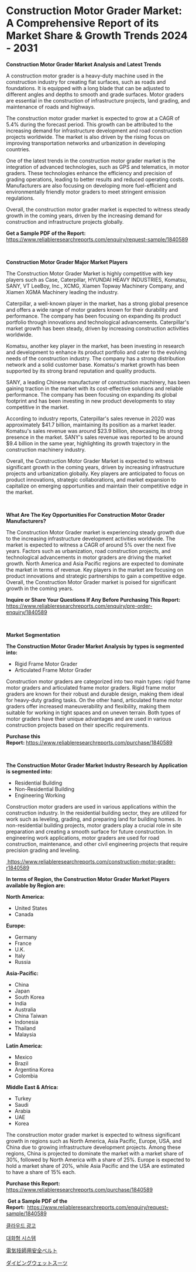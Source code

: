 <p><h1>Construction Motor Grader Market: A Comprehensive Report of its Market Share & Growth Trends 2024 - 2031</h1></p><p><strong>Construction Motor Grader Market Analysis and Latest Trends</strong></p>
<p><p>A construction motor grader is a heavy-duty machine used in the construction industry for creating flat surfaces, such as roads and foundations. It is equipped with a long blade that can be adjusted to different angles and depths to smooth and grade surfaces. Motor graders are essential in the construction of infrastructure projects, land grading, and maintenance of roads and highways.</p><p>The construction motor grader market is expected to grow at a CAGR of 5.4% during the forecast period. This growth can be attributed to the increasing demand for infrastructure development and road construction projects worldwide. The market is also driven by the rising focus on improving transportation networks and urbanization in developing countries.</p><p>One of the latest trends in the construction motor grader market is the integration of advanced technologies, such as GPS and telematics, in motor graders. These technologies enhance the efficiency and precision of grading operations, leading to better results and reduced operating costs. Manufacturers are also focusing on developing more fuel-efficient and environmentally friendly motor graders to meet stringent emission regulations.</p><p>Overall, the construction motor grader market is expected to witness steady growth in the coming years, driven by the increasing demand for construction and infrastructure projects globally.</p></p>
<p><strong>Get a Sample PDF of the Report:&nbsp;</strong> <a href="https://www.reliableresearchreports.com/enquiry/request-sample/1840589">https://www.reliableresearchreports.com/enquiry/request-sample/1840589</a></p>
<p>&nbsp;</p>
<p><strong>Construction Motor Grader Major Market Players</strong></p>
<p><p>The Construction Motor Grader Market is highly competitive with key players such as Case, Caterpillar, HYUNDAI HEAVY INDUSTRIES, Komatsu, SANY, VT LeeBoy, Inc., XCMG, Xiamen Topway Machinery Company, and Xiamen XGMA Machinery leading the industry.</p><p>Caterpillar, a well-known player in the market, has a strong global presence and offers a wide range of motor graders known for their durability and performance. The company has been focusing on expanding its product portfolio through innovations and technological advancements. Caterpillar's market growth has been steady, driven by increasing construction activities worldwide.</p><p>Komatsu, another key player in the market, has been investing in research and development to enhance its product portfolio and cater to the evolving needs of the construction industry. The company has a strong distribution network and a solid customer base. Komatsu's market growth has been supported by its strong brand reputation and quality products.</p><p>SANY, a leading Chinese manufacturer of construction machinery, has been gaining traction in the market with its cost-effective solutions and reliable performance. The company has been focusing on expanding its global footprint and has been investing in new product developments to stay competitive in the market.</p><p>According to industry reports, Caterpillar's sales revenue in 2020 was approximately $41.7 billion, maintaining its position as a market leader. Komatsu's sales revenue was around $23.9 billion, showcasing its strong presence in the market. SANY's sales revenue was reported to be around $9.4 billion in the same year, highlighting its growth trajectory in the construction machinery industry.</p><p>Overall, the Construction Motor Grader Market is expected to witness significant growth in the coming years, driven by increasing infrastructure projects and urbanization globally. Key players are anticipated to focus on product innovations, strategic collaborations, and market expansion to capitalize on emerging opportunities and maintain their competitive edge in the market.</p></p>
<p>&nbsp;</p>
<p><strong>What Are The Key Opportunities For Construction Motor Grader Manufacturers?</strong></p>
<p><p>The Construction Motor Grader market is experiencing steady growth due to the increasing infrastructure development activities worldwide. The market is expected to witness a CAGR of around 5% over the next five years. Factors such as urbanization, road construction projects, and technological advancements in motor graders are driving the market growth. North America and Asia Pacific regions are expected to dominate the market in terms of revenue. Key players in the market are focusing on product innovations and strategic partnerships to gain a competitive edge. Overall, the Construction Motor Grader market is poised for significant growth in the coming years.</p></p>
<p><strong>Inquire or Share Your Questions If Any Before Purchasing This Report:</strong> <a href="https://www.reliableresearchreports.com/enquiry/pre-order-enquiry/1840589">https://www.reliableresearchreports.com/enquiry/pre-order-enquiry/1840589</a></p>
<p>&nbsp;</p>
<p><strong>Market Segmentation</strong></p>
<p><strong>The Construction Motor Grader Market Analysis by types is segmented into:</strong></p>
<p><ul><li>Rigid Frame Motor Grader</li><li>Articulated Frame Motor Grader</li></ul></p>
<p><p>Construction motor graders are categorized into two main types: rigid frame motor graders and articulated frame motor graders. Rigid frame motor graders are known for their robust and durable design, making them ideal for heavy-duty grading tasks. On the other hand, articulated frame motor graders offer increased maneuverability and flexibility, making them suitable for working in tight spaces and on uneven terrain. Both types of motor graders have their unique advantages and are used in various construction projects based on their specific requirements.</p></p>
<p><strong>Purchase this Report:&nbsp;</strong><a href="https://www.reliableresearchreports.com/purchase/1840589">https://www.reliableresearchreports.com/purchase/1840589</a></p>
<p>&nbsp;</p>
<p><strong>The Construction Motor Grader Market Industry Research by Application is segmented into:</strong></p>
<p><ul><li>Residential Building</li><li>Non-Residential Building</li><li>Engineering Working</li></ul></p>
<p><p>Construction motor graders are used in various applications within the construction industry. In the residential building sector, they are utilized for work such as leveling, grading, and preparing land for building homes. In non-residential building projects, motor graders play a crucial role in site preparation and creating a smooth surface for future construction. In engineering work applications, motor graders are used for road construction, maintenance, and other civil engineering projects that require precision grading and leveling.</p></p>
<p><a href="https://www.reliableresearchreports.com/construction-motor-grader-r1840589">&nbsp;https://www.reliableresearchreports.com/construction-motor-grader-r1840589</a></p>
<p><strong>In terms of Region, the Construction Motor Grader Market Players available by Region are:</strong></p>
<p>
    <p> <strong> North America: </strong>
        <ul>
            <li>United States</li>
            <li>Canada</li>
        </ul>
        </p> 
    <p> <strong> Europe: </strong>
        <ul>
            <li>Germany</li>
            <li>France</li>
            <li>U.K.</li>
            <li>Italy</li>
            <li>Russia</li>
        </ul>
        </p> 
    <p> <strong> Asia-Pacific: </strong>
        <ul>
            <li>China</li>
            <li>Japan</li>
            <li>South Korea</li>
            <li>India</li>
            <li>Australia</li>
            <li>China Taiwan</li>
            <li>Indonesia</li>
            <li>Thailand</li>
            <li>Malaysia</li>
        </ul>
        </p> 
    <p> <strong> Latin America: </strong>
        <ul>
            <li>Mexico</li>
            <li>Brazil</li>
            <li>Argentina Korea</li>
            <li>Colombia</li>
        </ul>
        </p> 
    <p> <strong> Middle East & Africa: </strong>
        <ul>
            <li>Turkey</li>
            <li>Saudi</li>
            <li>Arabia</li>
            <li>UAE</li>
            <li>Korea</li>
        </ul>
    </p>
    </p>
<p><p>The construction motor grader market is expected to witness significant growth in regions such as North America, Asia Pacific, Europe, USA, and China due to growing infrastructure development projects. Among these regions, China is projected to dominate the market with a market share of 30%, followed by North America with a share of 25%. Europe is expected to hold a market share of 20%, while Asia Pacific and the USA are estimated to have a share of 15% each.</p></p>
<p><strong>Purchase this Report: </strong><a href="https://www.reliableresearchreports.com/purchase/1840589">https://www.reliableresearchreports.com/purchase/1840589</a></p>
<p>&nbsp;<strong>Get a Sample PDF of the Report:&nbsp;&nbsp;</strong><a href="https://www.reliableresearchreports.com/enquiry/request-sample/1840589">https://www.reliableresearchreports.com/enquiry/request-sample/1840589</a></p>
<p><strong></strong></p>
<p><p><a href="https://medium.com/@rogerking2023/%ED%81%B4%EB%9D%BC%EC%9A%B0%EB%93%9C-%EA%B4%91%EA%B3%A0-%EC%8B%9C%EC%9E%A5%EC%9D%80-%EC%8B%9C%EC%9E%A5-%EC%A0%90%EC%9C%A0%EC%9C%A8-%EC%8B%9C%EC%9E%A5-%ED%8A%B8%EB%A0%8C%EB%93%9C-%EB%B0%8F-%EC%8B%9C%EC%9E%A5-%EC%84%B1%EC%9E%A5%EC%97%90-%EB%8C%80%ED%95%9C-%EC%A0%95%EB%B3%B4%EB%A5%BC-%EC%A0%9C%EA%B3%B5%ED%95%A9%EB%8B%88%EB%8B%A4-0fb3865dfaf1">클라우드 광고</a></p><p><a href="https://medium.com/@johnjames655/%EB%8C%80%ED%99%94-%EC%8B%9C%EC%8A%A4%ED%85%9C-%EC%8B%9C%EC%9E%A5-%EC%9C%A0%ED%98%95-%EC%9D%91%EC%9A%A9-%EB%B0%8F-%EC%A7%80%EB%A6%AC%EC%97%90-%EB%8C%80%ED%95%9C-%ED%8F%AC%EA%B4%84%EC%A0%81-%ED%8F%89%EA%B0%80-249b1b951d7c">대화형 시스템</a></p><p><a href="https://medium.com/@lonnierami89675202/%E9%9B%BB%E6%B0%97%E6%8A%80%E5%B8%AB%E3%81%AE%E5%AE%89%E5%85%A8%E3%83%99%E3%83%AB%E3%83%88%E5%B8%82%E5%A0%B4-%E7%A8%AE%E9%A1%9E-%E7%94%A8%E9%80%94-%E5%9C%B0%E7%90%86%E3%81%AB%E3%82%88%E3%82%8B%E5%8C%85%E6%8B%AC%E7%9A%84%E3%81%AA%E8%A9%95%E4%BE%A1-8da515551218">電気技師用安全ベルト</a></p><p><a href="https://medium.com/@raymanta28/%E3%83%87%E3%82%B3%E3%83%BC%E3%83%87%E3%82%A3%E3%83%B3%E3%82%B0%E3%83%80%E3%82%A4%E3%83%93%E3%83%B3%E3%82%B0%E3%82%A6%E3%82%A7%E3%83%83%E3%83%88%E3%82%B9%E3%83%BC%E3%83%84%E5%B8%82%E5%A0%B4%E3%83%A1%E3%83%88%E3%83%AA%E3%82%AF%E3%82%B9-%E5%B8%82%E5%A0%B4%E3%82%B7%E3%82%A7%E3%82%A2-%E3%83%88%E3%83%AC%E3%83%B3%E3%83%89-%E3%81%8A%E3%82%88%E3%81%B3%E6%88%90%E9%95%B7%E3%83%91%E3%82%BF%E3%83%BC%E3%83%B3-af0b6075f496">ダイビングウェットスーツ</a></p></p>